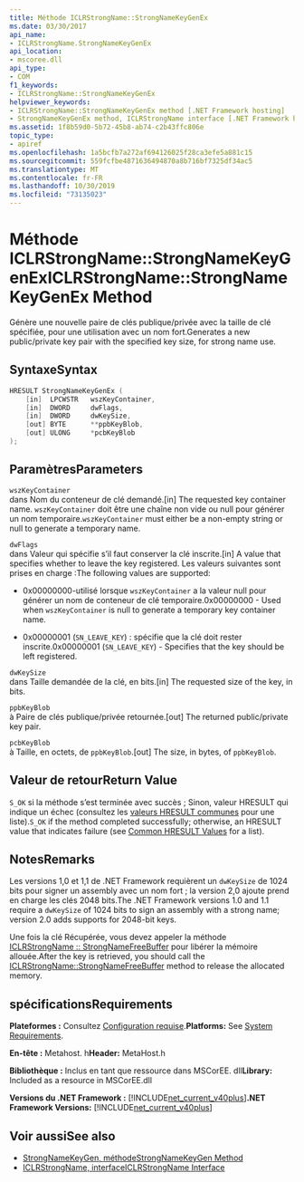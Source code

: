 ```yaml
---
title: Méthode ICLRStrongName::StrongNameKeyGenEx
ms.date: 03/30/2017
api_name:
- ICLRStrongName.StrongNameKeyGenEx
api_location:
- mscoree.dll
api_type:
- COM
f1_keywords:
- ICLRStrongName::StrongNameKeyGenEx
helpviewer_keywords:
- ICLRStrongName::StrongNameKeyGenEx method [.NET Framework hosting]
- StrongNameKeyGenEx method, ICLRStrongName interface [.NET Framework hosting]
ms.assetid: 1f8b59d0-5b72-45b8-ab74-c2b43ffc806e
topic_type:
- apiref
ms.openlocfilehash: 1a5bcfb7a272af694126025f28ca3efe5a881c15
ms.sourcegitcommit: 559fcfbe4871636494870a8b716bf7325df34ac5
ms.translationtype: MT
ms.contentlocale: fr-FR
ms.lasthandoff: 10/30/2019
ms.locfileid: "73135023"
---
```

# <a name="iclrstrongnamestrongnamekeygenex-method"></a><span data-ttu-id="9d3a9-102">Méthode ICLRStrongName::StrongNameKeyGenEx</span><span class="sxs-lookup"><span data-stu-id="9d3a9-102">ICLRStrongName::StrongNameKeyGenEx Method</span></span>
<span data-ttu-id="9d3a9-103">Génère une nouvelle paire de clés publique/privée avec la taille de clé spécifiée, pour une utilisation avec un nom fort.</span><span class="sxs-lookup"><span data-stu-id="9d3a9-103">Generates a new public/private key pair with the specified key size, for strong name use.</span></span>  
  
## <a name="syntax"></a><span data-ttu-id="9d3a9-104">Syntaxe</span><span class="sxs-lookup"><span data-stu-id="9d3a9-104">Syntax</span></span>  
  
```cpp  
HRESULT StrongNameKeyGenEx (  
    [in]  LPCWSTR   wszKeyContainer,  
    [in]  DWORD     dwFlags,  
    [in]  DWORD     dwKeySize,  
    [out] BYTE      **ppbKeyBlob,  
    [out] ULONG     *pcbKeyBlob  
);  
```  
  
## <a name="parameters"></a><span data-ttu-id="9d3a9-105">Paramètres</span><span class="sxs-lookup"><span data-stu-id="9d3a9-105">Parameters</span></span>  
 `wszKeyContainer`  
 <span data-ttu-id="9d3a9-106">dans Nom du conteneur de clé demandé.</span><span class="sxs-lookup"><span data-stu-id="9d3a9-106">[in] The requested key container name.</span></span> <span data-ttu-id="9d3a9-107">`wszKeyContainer` doit être une chaîne non vide ou null pour générer un nom temporaire.</span><span class="sxs-lookup"><span data-stu-id="9d3a9-107">`wszKeyContainer` must either be a non-empty string or null to generate a temporary name.</span></span>  
  
 `dwFlags`  
 <span data-ttu-id="9d3a9-108">dans Valeur qui spécifie s’il faut conserver la clé inscrite.</span><span class="sxs-lookup"><span data-stu-id="9d3a9-108">[in] A value that specifies whether to leave the key registered.</span></span> <span data-ttu-id="9d3a9-109">Les valeurs suivantes sont prises en charge :</span><span class="sxs-lookup"><span data-stu-id="9d3a9-109">The following values are supported:</span></span>  
  
- <span data-ttu-id="9d3a9-110">0x00000000-utilisé lorsque `wszKeyContainer` a la valeur null pour générer un nom de conteneur de clé temporaire.</span><span class="sxs-lookup"><span data-stu-id="9d3a9-110">0x00000000 - Used when `wszKeyContainer` is null to generate a temporary key container name.</span></span>  
  
- <span data-ttu-id="9d3a9-111">0x00000001 (`SN_LEAVE_KEY`) : spécifie que la clé doit rester inscrite.</span><span class="sxs-lookup"><span data-stu-id="9d3a9-111">0x00000001 (`SN_LEAVE_KEY`) - Specifies that the key should be left registered.</span></span>  
  
 `dwKeySize`  
 <span data-ttu-id="9d3a9-112">dans Taille demandée de la clé, en bits.</span><span class="sxs-lookup"><span data-stu-id="9d3a9-112">[in] The requested size of the key, in bits.</span></span>  
  
 `ppbKeyBlob`  
 <span data-ttu-id="9d3a9-113">à Paire de clés publique/privée retournée.</span><span class="sxs-lookup"><span data-stu-id="9d3a9-113">[out] The returned public/private key pair.</span></span>  
  
 `pcbKeyBlob`  
 <span data-ttu-id="9d3a9-114">à Taille, en octets, de `ppbKeyBlob`.</span><span class="sxs-lookup"><span data-stu-id="9d3a9-114">[out] The size, in bytes, of `ppbKeyBlob`.</span></span>  
  
## <a name="return-value"></a><span data-ttu-id="9d3a9-115">Valeur de retour</span><span class="sxs-lookup"><span data-stu-id="9d3a9-115">Return Value</span></span>  
 <span data-ttu-id="9d3a9-116">`S_OK` si la méthode s’est terminée avec succès ; Sinon, valeur HRESULT qui indique un échec (consultez les [valeurs HRESULT communes](https://go.microsoft.com/fwlink/?LinkId=213878) pour une liste).</span><span class="sxs-lookup"><span data-stu-id="9d3a9-116">`S_OK` if the method completed successfully; otherwise, an HRESULT value that indicates failure (see [Common HRESULT Values](https://go.microsoft.com/fwlink/?LinkId=213878) for a list).</span></span>  
  
## <a name="remarks"></a><span data-ttu-id="9d3a9-117">Notes</span><span class="sxs-lookup"><span data-stu-id="9d3a9-117">Remarks</span></span>  
 <span data-ttu-id="9d3a9-118">Les versions 1,0 et 1,1 de .NET Framework requièrent un `dwKeySize` de 1024 bits pour signer un assembly avec un nom fort ; la version 2,0 ajoute prend en charge les clés 2048 bits.</span><span class="sxs-lookup"><span data-stu-id="9d3a9-118">The .NET Framework versions 1.0 and 1.1 require a `dwKeySize` of 1024 bits to sign an assembly with a strong name; version 2.0 adds supports for 2048-bit keys.</span></span>  
  
 <span data-ttu-id="9d3a9-119">Une fois la clé Récupérée, vous devez appeler la méthode [ICLRStrongName :: StrongNameFreeBuffer](../../../../docs/framework/unmanaged-api/hosting/iclrstrongname-strongnamefreebuffer-method.md) pour libérer la mémoire allouée.</span><span class="sxs-lookup"><span data-stu-id="9d3a9-119">After the key is retrieved, you should call the [ICLRStrongName::StrongNameFreeBuffer](../../../../docs/framework/unmanaged-api/hosting/iclrstrongname-strongnamefreebuffer-method.md) method to release the allocated memory.</span></span>  
  
## <a name="requirements"></a><span data-ttu-id="9d3a9-120">spécifications</span><span class="sxs-lookup"><span data-stu-id="9d3a9-120">Requirements</span></span>  
 <span data-ttu-id="9d3a9-121">**Plateformes :** Consultez [Configuration requise](../../../../docs/framework/get-started/system-requirements.md).</span><span class="sxs-lookup"><span data-stu-id="9d3a9-121">**Platforms:** See [System Requirements](../../../../docs/framework/get-started/system-requirements.md).</span></span>  
  
 <span data-ttu-id="9d3a9-122">**En-tête :** Metahost. h</span><span class="sxs-lookup"><span data-stu-id="9d3a9-122">**Header:** MetaHost.h</span></span>  
  
 <span data-ttu-id="9d3a9-123">**Bibliothèque :** Inclus en tant que ressource dans MSCorEE. dll</span><span class="sxs-lookup"><span data-stu-id="9d3a9-123">**Library:** Included as a resource in MSCorEE.dll</span></span>  
  
 <span data-ttu-id="9d3a9-124">**Versions du .NET Framework :** [!INCLUDE[net_current_v40plus](../../../../includes/net-current-v40plus-md.md)]</span><span class="sxs-lookup"><span data-stu-id="9d3a9-124">**.NET Framework Versions:** [!INCLUDE[net_current_v40plus](../../../../includes/net-current-v40plus-md.md)]</span></span>  
  
## <a name="see-also"></a><span data-ttu-id="9d3a9-125">Voir aussi</span><span class="sxs-lookup"><span data-stu-id="9d3a9-125">See also</span></span>

- [<span data-ttu-id="9d3a9-126">StrongNameKeyGen, méthode</span><span class="sxs-lookup"><span data-stu-id="9d3a9-126">StrongNameKeyGen Method</span></span>](../../../../docs/framework/unmanaged-api/hosting/iclrstrongname-strongnamekeygen-method.md)
- [<span data-ttu-id="9d3a9-127">ICLRStrongName, interface</span><span class="sxs-lookup"><span data-stu-id="9d3a9-127">ICLRStrongName Interface</span></span>](../../../../docs/framework/unmanaged-api/hosting/iclrstrongname-interface.md)
